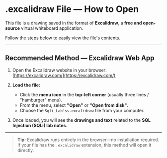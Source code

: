 # .excalidraw File — How to Open

This file is a drawing saved in the format of **Excalidraw**, a **free and open-source** virtual whiteboard application.

Follow the steps below to easily view the file's contents.

---

## Recommended Method — Excalidraw Web App

1. Open the Excalidraw website in your browser:  
   [https://excalidraw.com/](https://excalidraw.com/)

2. **Load the file:**
   - Click the **menu icon** in the **top-left corner** (usually three lines / "hamburger" menu).
   - From the menu, select **"Open"** or **"Open from disk"**.
   - Choose the `Sqli_Lab'ss.excalidraw` file from your computer.

3. Once loaded, you will see the **drawings and text** related to the **SQL Injection (SQLi) lab notes**.

---

> **Tip:** Excalidraw runs entirely in the browser—no installation required. If your file has the `.excalidraw` extension, this method will open it directly.
